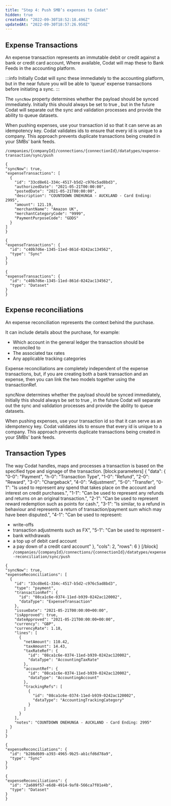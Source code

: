 ```yaml
---
title: "Step 4: Push SMB’s expenses to Codat"
hidden: true
createdAt: "2022-09-30T18:52:18.496Z"
updatedAt: "2022-09-30T18:57:26.950Z"
---
```


## Expense Transactions

An expense transaction represents an immutable debit or credit against a bank or credit card account, Where available, Codat will map these to Bank Feeds in the accounting platform.

:::info
Initially Codat will sync these immediately to the accounting platform, but in the near future you will be able to ‘queue’ expense transactions before initiating a sync.
:::

The `syncNow` property determines whether the payload should be synced immediately. Initially this should always be set to true , but in the future Codat will separate out the sync and validation processes and provide the ability to queue datasets.

When pushing expenses, use your transaction id so that it can serve as an idempotency key. Codat validates ids to ensure that every id is unique to a company. This approach prevents duplicate transactions being created in your SMBs' bank feeds.

`/companies/{companyId}/connections/{connectionId}/datatypes/expense-transaction/sync/push`

```
{
"syncNow": true,
"expenseTransactions": [
  {
    "id": "33cd8e61-334c-4517-b5d2-c976c5ad8bd3",
    "authorizedDate": "2021-05-21T00:00:00",
    "postedDate": "2021-05-21T00:00:00",
    "description": "COUNTDOWN ONEHUNGA - AUCKLAND - Card Ending: 2995",
    "amount": 121.19,
    "merchantName": "Amazon UK",
    "merchantCategoryCode": "9999",
    "PaymentPurposeCode": "GDDS"
  }
]
}
```

```
{
"expenseTransactions": {
  "id": "c40b7d6e-1345-11ed-861d-0242ac134562",
  "type": "Sync"
}
}
```

```
{
"expenseTransactions": {
  "id": "c40b7d6e-1345-11ed-861d-0242ac134562",
  "type": "Dataset"
}
}
```

## Expense reconciliations

An expense reconciliation represents the context behind the purchase.

It can include details about the purchase, for example:

- Which account in the general ledger the transaction should be reconciled to
- The associated tax rates
- Any applicable tracking categories

Expense reconciliations are completely independent of the expense transactions, but, if you are creating both a bank transaction and an expense, then you can link the two models together using the transactionRef.

syncNow determines whether the payload should be synced immediately, Initially this should always be set to true , in the future Codat will separate out the sync and validation processes and provide the ability to queue datasets.

When pushing expenses, use your transaction id so that it can serve as an idempotency key. Codat validates ids to ensure that every id is unique to a company. This approach prevents duplicate transactions being created in your SMBs' bank feeds.

## Transaction Types

The way Codat handles, maps and processes a transaction is based on the specified type and signage of the transaction.
[block:parameters]
{
"data": {
"0-0": "Payment",
"h-0": "Transaction Type",
"1-0": "Refund",
"2-0": "Reward",
"3-0": "Chargeback",
"4-0": "Adjustment",
"5-0": "Transfer",
"0-1": "Is used to represent any spend that takes place on the account and interest on credit purchases.",
"1-1": "Can be used to represent any refunds and returns on an original transaction.",
"2-1": "Can be used to represent reward redemption such as points for cash.",
"3-1": "Is similar, to a refund in behaviour and represents a return of transaction/payment sum which may have been disputed.",
"4-1": "Can be used to represent:

- write-offs
- transaction adjustments such as FX",
  "5-1": "Can be used to represent -
- bank withdrawals
- a top up of debit card account
- a pay down of a credit card account"
  },
  "cols": 2,
  "rows": 6
  }
  [/block]
  `/companies/{companyId}/connections/{connectionId}/datatypes/expense-reconciliation/sync/push`

```
{
"syncNow": true,
"expenseReconciliations": [
  {
    "id": "33cd8e61-334c-4517-b5d2-c976c5ad8bd3",
    "type": "payment",
    "transactionRef": {
      "id": "08ca1c6e-0374-11ed-b939-0242ac120002",
      "dataType": "ExpenseTransaction"
    },
    "issueDate": "2021-05-21T00:00:00+00:00",
    "isApproved": true,
    "dateApproved": "2021-05-21T00:00:00+00:00",
    "currency": "GBP",
    "currencyRate": 1.18,
    "lines": [
      {
        "netAmount": 110.42,
        "taxAmount": 14.43,
        "taxRateRef": {
          "id": "08ca1c6e-0374-11ed-b939-0242ac120002",
          "dataType": "AccountingTaxRate"
        },
        "accountRef": {
          "id": "08ca1c6e-0374-11ed-b939-0242ac120002",
          "dataType": "AccountingAccount"
        },
        "trackingRefs": [
          {
            "id": "08ca1c6e-0374-11ed-b939-0242ac120002",
            "dataType": "AccountingTrackingCategory"
          }
        ]
      }
    ],
    "notes": "COUNTDOWN ONEHUNGA - AUCKLAND - Card Ending: 2995"
  }
]
}
```

```
{
"expenseReconciliations": {
  "id": "b286d609-a393-4965-9b25-ab1cfd6d78a9",
  "type": "Sync"
}
}
```

```
{
"expenseReconciliations": {
  "id": "2a609f57-e6d8-4914-9af8-566ca7f01e4b",
  "type": "Dataset"
}
}
```
